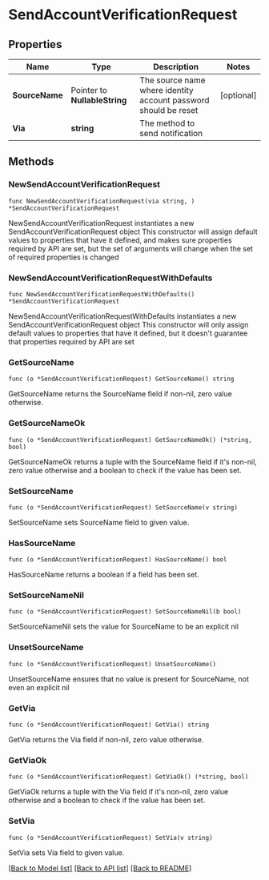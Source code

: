 # SendAccountVerificationRequest

## Properties

Name | Type | Description | Notes
------------ | ------------- | ------------- | -------------
**SourceName** | Pointer to **NullableString** | The source name where identity account password should be reset | [optional] 
**Via** | **string** | The method to send notification | 

## Methods

### NewSendAccountVerificationRequest

`func NewSendAccountVerificationRequest(via string, ) *SendAccountVerificationRequest`

NewSendAccountVerificationRequest instantiates a new SendAccountVerificationRequest object
This constructor will assign default values to properties that have it defined,
and makes sure properties required by API are set, but the set of arguments
will change when the set of required properties is changed

### NewSendAccountVerificationRequestWithDefaults

`func NewSendAccountVerificationRequestWithDefaults() *SendAccountVerificationRequest`

NewSendAccountVerificationRequestWithDefaults instantiates a new SendAccountVerificationRequest object
This constructor will only assign default values to properties that have it defined,
but it doesn't guarantee that properties required by API are set

### GetSourceName

`func (o *SendAccountVerificationRequest) GetSourceName() string`

GetSourceName returns the SourceName field if non-nil, zero value otherwise.

### GetSourceNameOk

`func (o *SendAccountVerificationRequest) GetSourceNameOk() (*string, bool)`

GetSourceNameOk returns a tuple with the SourceName field if it's non-nil, zero value otherwise
and a boolean to check if the value has been set.

### SetSourceName

`func (o *SendAccountVerificationRequest) SetSourceName(v string)`

SetSourceName sets SourceName field to given value.

### HasSourceName

`func (o *SendAccountVerificationRequest) HasSourceName() bool`

HasSourceName returns a boolean if a field has been set.

### SetSourceNameNil

`func (o *SendAccountVerificationRequest) SetSourceNameNil(b bool)`

 SetSourceNameNil sets the value for SourceName to be an explicit nil

### UnsetSourceName
`func (o *SendAccountVerificationRequest) UnsetSourceName()`

UnsetSourceName ensures that no value is present for SourceName, not even an explicit nil
### GetVia

`func (o *SendAccountVerificationRequest) GetVia() string`

GetVia returns the Via field if non-nil, zero value otherwise.

### GetViaOk

`func (o *SendAccountVerificationRequest) GetViaOk() (*string, bool)`

GetViaOk returns a tuple with the Via field if it's non-nil, zero value otherwise
and a boolean to check if the value has been set.

### SetVia

`func (o *SendAccountVerificationRequest) SetVia(v string)`

SetVia sets Via field to given value.



[[Back to Model list]](../README.md#documentation-for-models) [[Back to API list]](../README.md#documentation-for-api-endpoints) [[Back to README]](../README.md)


